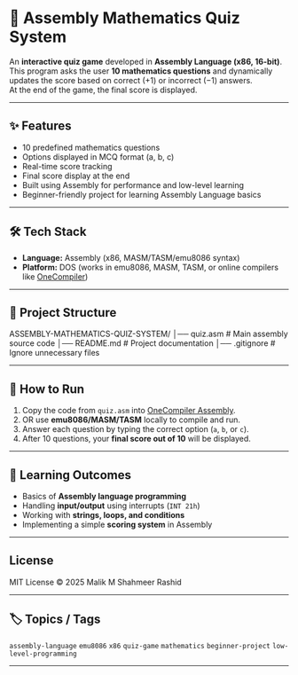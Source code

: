# 🧮 Assembly Mathematics Quiz System

An **interactive quiz game** developed in **Assembly Language (x86, 16-bit)**.  
This program asks the user **10 mathematics questions** and dynamically updates the score based on correct (+1) or incorrect (−1) answers.  
At the end of the game, the final score is displayed.

---

## ✨ Features
- 10 predefined mathematics questions
- Options displayed in MCQ format (a, b, c)
- Real-time score tracking
- Final score display at the end
- Built using Assembly for performance and low-level learning
- Beginner-friendly project for learning Assembly Language basics

---

## 🛠️ Tech Stack
- **Language:** Assembly (x86, MASM/TASM/emu8086 syntax)
- **Platform:** DOS (works in emu8086, MASM, TASM, or online compilers like [OneCompiler](https://onecompiler.com/assembly))

---

## 📂 Project Structure
ASSEMBLY-MATHEMATICS-QUIZ-SYSTEM/
│── quiz.asm # Main assembly source code
│── README.md # Project documentation
│── .gitignore # Ignore unnecessary files



---

## 🚀 How to Run
1. Copy the code from `quiz.asm` into [OneCompiler Assembly](https://onecompiler.com/assembly).
2. OR use **emu8086/MASM/TASM** locally to compile and run.
3. Answer each question by typing the correct option (`a`, `b`, or `c`).
4. After 10 questions, your **final score out of 10** will be displayed.

---

## 🎯 Learning Outcomes
- Basics of **Assembly language programming**
- Handling **input/output** using interrupts (`INT 21h`)
- Working with **strings, loops, and conditions**
- Implementing a simple **scoring system** in Assembly

---

## License

MIT License © 2025 Malik  M Shahmeer Rashid

---
## 🏷️ Topics / Tags
`assembly-language` `emu8086` `x86` `quiz-game` `mathematics` `beginner-project` `low-level-programming`

---
